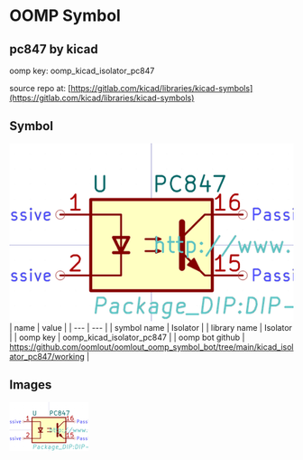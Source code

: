 # OOMP Symbol  
## pc847  by kicad  
  
oomp key: oomp_kicad_isolator_pc847  
  
source repo at: [https://gitlab.com/kicad/libraries/kicad-symbols](https://gitlab.com/kicad/libraries/kicad-symbols)  
## Symbol  
  
[![working.png](working_600.png)](working.png)  
| name | value | 
| --- | --- | 
| symbol name | Isolator | 
| library name | Isolator | 
| oomp key | oomp_kicad_isolator_pc847 | 
| oomp bot github | https://github.com/oomlout/oomlout_oomp_symbol_bot/tree/main/kicad_isolator_pc847/working | 
## Images  
  
[![working.png](working_140.png)](working.png)  
